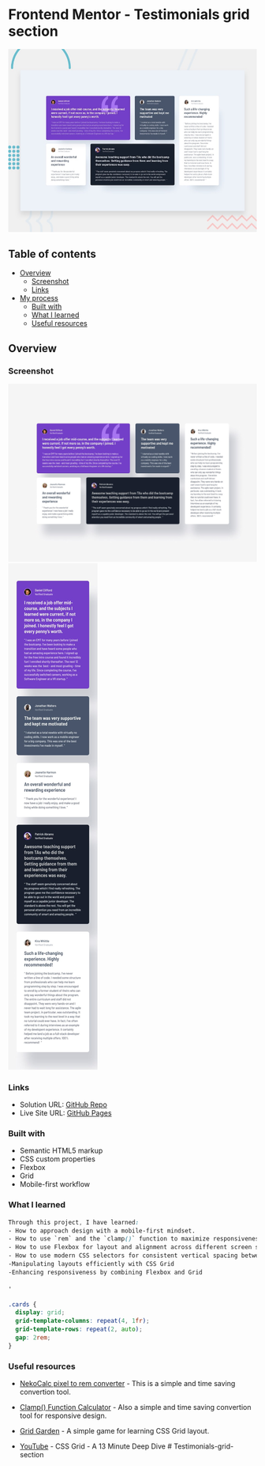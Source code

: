 # Frontend Mentor - Testimonials grid section

![Design preview for the Testimonials grid section coding challenge](./preview.jpg)

## Table of contents

- [Overview](#overview)
  - [Screenshot](#screenshot)
  - [Links](#links)
- [My process](#my-process)
  - [Built with](#built-with)
  - [What I learned](#what-i-learned)
  - [Useful resources](#useful-resources)

## Overview

### Screenshot

![](design/desktop-design.jpg)
![](design/mobile-design.jpg)

### Links

- Solution URL: [GitHub Repo](https://github.com/Dhia-zorai/Testimonials-grid-section)
- Live Site URL: [GitHub Pages](https://github.com/Dhia-zorai/Testimonials-grid-section)

### Built with

- Semantic HTML5 markup
- CSS custom properties
- Flexbox
- Grid
- Mobile-first workflow

### What I learned

```css
Through this project, I have learned:
- How to approach design with a mobile-first mindset.
- How to use `rem` and the `clamp()` function to maximize responsiveness.
- How to use Flexbox for layout and alignment across different screen sizes.
- How to use modern CSS selectors for consistent vertical spacing between elements.
-Manipulating layouts efficiently with CSS Grid
-Enhancing responsiveness by combining Flexbox and Grid

'
```

```css example
.cards {
  display: grid;
  grid-template-columns: repeat(4, 1fr);
  grid-template-rows: repeat(2, auto);
  gap: 2rem;
}
```

### Useful resources

- [NekoCalc pixel to rem converter](https://nekocalc.com/px-to-rem-converter) - This is a simple and time saving convertion tool.
- [Clamp() Function Calculator](https://nekocalc.com/px-to-rem-converter) - Also a simple and time saving convertion tool for responsive design.
- [Grid Garden](https://cssgridgarden.com/) - A simple game for learning CSS Grid layout.

- [YouTube](https://www.youtube.com/watch?v=EiNiSFIPIQE) - CSS Grid - A 13 Minute Deep Dive
#   T e s t i m o n i a l s - g r i d - s e c t i o n 
 
 